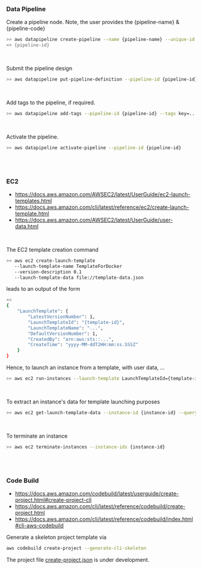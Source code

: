 
### Data Pipeline

Create a pipeline node.  Note, the user provides the {pipeline-name} & {pipeline-code}
```bash
>> aws datapipeline create-pipeline --name {pipeline-name} --unique-id {pipeline-code}
<< {pipeline-id}
```

<br>

Submit the pipeline design
```bash
>> aws datapipeline put-pipeline-definition --pipeline-id {pipeline-id} --pipeline-definition file://....json
```

<br>

Add tags to the pipeline, if required.
```bash
>> aws datapipeline add-tags --pipeline-id {pipeline-id} --tags key=...,value=...
```

<br>

Activate the pipeline.
```bash
>> aws datapipeline activate-pipeline --pipeline-id {pipeline-id}
```

<br>
<br>

### EC2

* https://docs.aws.amazon.com/AWSEC2/latest/UserGuide/ec2-launch-templates.html
* https://docs.aws.amazon.com/cli/latest/reference/ec2/create-launch-template.html
* https://docs.aws.amazon.com/AWSEC2/latest/UserGuide/user-data.html

<br>

The EC2 template creation command

```bash
>> aws ec2 create-launch-template
   --launch-template-name TemplateForDocker
   --version-description 0.1
   --launch-template-data file://template-data.json
```
leads to an output of the form
```bash
<<
{
    "LaunchTemplate": {
        "LatestVersionNumber": 1,
        "LaunchTemplateId": "{template-id}",
        "LaunchTemplateName": "...",
        "DefaultVersionNumber": 1,
        "CreatedBy": "arn:aws:sts::...",
        "CreateTime": "yyyy-MM-ddT2HH:mm:ss.SSSZ"
    }
}
```

Hence, to launch an instance from a template, with user data, ...

```bash
>> aws ec2 run-instances --launch-template LaunchTemplateId={template-id} --user-data file://user-data.txt
```

<br>

To extract an instance's data for template launching purposes
```bash
>> aws ec2 get-launch-template-data --instance-id {instance-id} --query "LaunchTemplateData"
```

<br>

To terminate an instance
```bash
>> aws ec2 terminate-instances --instance-ids {instance-id}
```

<br>
<br>


### Code Build

* https://docs.aws.amazon.com/codebuild/latest/userguide/create-project.html#create-project-cli
* https://docs.aws.amazon.com/cli/latest/reference/codebuild/create-project.html
* https://docs.aws.amazon.com/cli/latest/reference/codebuild/index.html#cli-aws-codebuild

Generate a skeleton project template via
```bash
aws codebuild create-project --generate-cli-skeleton
```

The project file [create-project.json](/infrastructure/codebuild/create-project.json) is under development.
